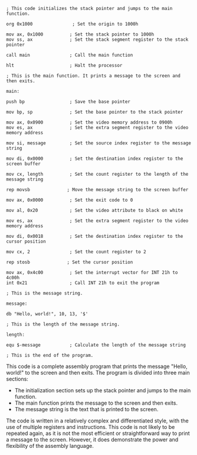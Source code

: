 ```assembly
; This code initializes the stack pointer and jumps to the main function.

org 0x1000               ; Set the origin to 1000h

mov ax, 0x1000          ; Set the stack pointer to 1000h
mov ss, ax              ; Set the stack segment register to the stack pointer

call main               ; Call the main function

hlt                     ; Halt the processor

; This is the main function. It prints a message to the screen and then exits.

main:

push bp                 ; Save the base pointer

mov bp, sp              ; Set the base pointer to the stack pointer

mov ax, 0x0900          ; Set the video memory address to 0900h
mov es, ax              ; Set the extra segment register to the video memory address

mov si, message         ; Set the source index register to the message string

mov di, 0x0000          ; Set the destination index register to the screen buffer

mov cx, length          ; Set the count register to the length of the message string

rep movsb              ; Move the message string to the screen buffer

mov ax, 0x0000          ; Set the exit code to 0

mov al, 0x20            ; Set the video attribute to black on white

mov es, ax              ; Set the extra segment register to the video memory address

mov di, 0x0018          ; Set the destination index register to the cursor position

mov cx, 2               ; Set the count register to 2

rep stosb              ; Set the cursor position

mov ax, 0x4c00          ; Set the interrupt vector for INT 21h to 4c00h
int 0x21                ; Call INT 21h to exit the program

; This is the message string.

message:

db "Hello, world!", 10, 13, '$'

; This is the length of the message string.

length:

equ $-message           ; Calculate the length of the message string

; This is the end of the program.
```

This code is a complete assembly program that prints the message "Hello, world!" to the screen and then exits. The program is divided into three main sections:

* The initialization section sets up the stack pointer and jumps to the main function.
* The main function prints the message to the screen and then exits.
* The message string is the text that is printed to the screen.

The code is written in a relatively complex and differentiated style, with the use of multiple registers and instructions. This code is not likely to be repeated again, as it is not the most efficient or straightforward way to print a message to the screen. However, it does demonstrate the power and flexibility of the assembly language.